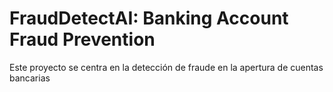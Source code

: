 # FraudDetectAI: Banking Account Fraud Prevention
Este proyecto se centra en la detección de fraude en la apertura de cuentas bancarias

